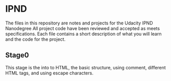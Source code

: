# IPND

The files in this repository are notes and projects for the Udacity IPND Nanodegree
All project code have been reviewed and accepted as meets specifications.
Each file contains a short description of what you will learn and the code for the
project.   

## Stage0
This stage is the into to HTML, the basic structure, using comment, different
HTML tags, and using escape characters.
